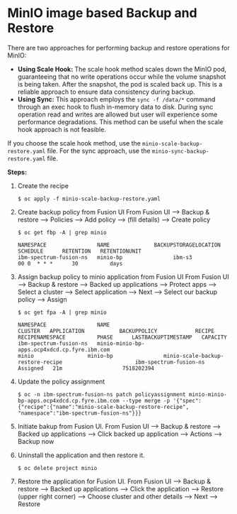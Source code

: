 # MinIO image based Backup and Restore


There are two approaches for performing backup and restore operations for MinIO:
- **Using Scale Hook:** The scale hook method scales down the MinIO pod, guaranteeing that no write operations occur while the volume snapshot is being taken. After the snapshot, the pod is scaled back up. This is a reliable approach to ensure data consistency during backup.
- **Using Sync:** This approach employs the `sync -f /data/*` command through an exec hook to flush in-memory data to disk. During sync operation read and writes are allowed but user will experience some performance degradations. This method can be useful when the scale hook approach is not feasible.

If you choose the scale hook method, use the `minio-scale-backup-restore.yaml` file. For the sync approach, use the `minio-sync-backup-restore.yaml` file.

**Steps:**
1. Create the recipe 
   ```
   $ oc apply -f minio-scale-backup-restore.yaml
   ```

2. Create backup policy from Fusion UI
   From Fusion UI --> Backup & restore --> Policies --> Add policy --> (fill details) --> Create policy
   ```
   $ oc get fbp -A | grep minio

   NAMESPACE                NAME              BACKUPSTORAGELOCATION   SCHEDULE      RETENTION   RETENTIONUNIT
   ibm-spectrum-fusion-ns   minio-bp                ibm-s3                  00 0  * * *      30          days
   ```

3. Assign backup policy to minio application from Fusion UI
   From Fusion UI --> Backup & restore --> Backed up applications --> Protect apps --> Select a cluster --> Select application --> Next --> Select our backup policy --> Assign

   ```
   $ oc get fpa -A | grep minio   

   NAMESPACE                NAME                                                                    CLUSTER   APPLICATION           BACKUPPOLICY            RECIPE                                            RECIPENAMESPACE          PHASE      LASTBACKUPTIMESTAMP   CAPACITY
   ibm-spectrum-fusion-ns   minio-minio-bp-apps.ocp4xdcd.cp.fyre.ibm.com                                      minio                 minio-bp                minio-scale-backup-restore-recipe                       ibm-spectrum-fusion-ns   Assigned   21m                   7518202394                                    
   ```

4. Update the policy assignment
   ```
   $ oc -n ibm-spectrum-fusion-ns patch policyassignment minio-minio-bp-apps.ocp4xdcd.cp.fyre.ibm.com --type merge -p '{"spec":{"recipe":{"name":"minio-scale-backup-restore-recipe", "namespace":"ibm-spectrum-fusion-ns"}}}
   ```

5. Initiate bakup from Fusion UI.
   From Fusion UI --> Backup & restore --> Backed up applications --> Click backed up application --> Actions --> Backup now

6. Uninstall the application and then restore it. 
   ```
   $ oc delete project minio
   ```
7. Restore the application for Fusion UI.
   From Fusion UI --> Backup & restore --> Backed up applications --> Click the application --> Restore (upper right corner) --> Choose cluster and other details --> Next --> Restore